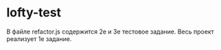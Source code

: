 # lofty-test

  В файле refactor.js содержится 2е и 3е тестовое задание.
  Весь проект реализует 1е задание.
